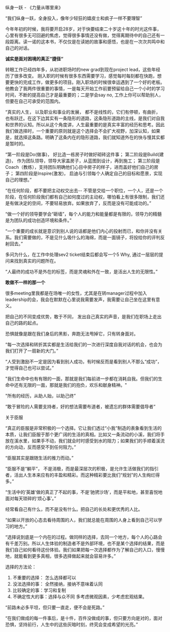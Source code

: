 
纵身一跃 - 《力量从哪里来》

“我们纵身一跃，全身投入，像年少轻狂的嬉皮士和疯子一样不要理智”

今年年初的时候，我将要开启28岁，对于快要结束二十岁这十年的时光这件事，心里有很多无可回避的焦虑，觉得很多事情还没有做，觉得离期待中的自己还有一段距离。读一诺的这本书，不仅仅是在读她的故事和感悟，也是在一次次共鸣中和自己的对话。

**诚实是面对困境的真正“捷径“**

转眼工作已经四年多，从初进职场时的new grad到现在project lead，这些年经历了很多改变。 刚入职的时候有很多东西需要学习，感觉每时每刻都在快跑，想要更快的完成工作，做更多的项目。刚入职场的时候很幸运遇到了一个好的老板。他教会了我两件很重要的事情，一是每天开始工作前要预留给自己一个小时的学习时间，不断的提高自己才是最重要的；二是学会say no, 工作上你可以帮助别人，但要在自己可承受的范围内。

“真实的人生， 以及职业和事业的发展， 都不是线性的，它们有停顿，有曲折，也有跃迁。在这下边其实有一条隐形的道路，这条隐形道路的主线，是我们对自我和世界的认知。所以从这个角度讲，人生最重要的是真实丰富的经历和思考。因此我们做选择时，一个重要的原则就是这个选择会不会扩大视野，加深认知，如果是，就选择这条路。明确了这条内在的隐形道路，我们就知道外在的快与慢其实都是暂时的。

“第一阶段是Do(做事)， 好比造一栋房子时做好砌砖这件事；
第二阶段是Build(建造)， 作为团队领导，领导大家盖房子，从蓝图到设计，再到施工；
第三阶段是Coach（教练），支持团队明确他们心目中房子的样子，进而盖好他们自己的房子；
第四阶段是Inspire(激发)， 启迪与引领每个人确定自己的目标和愿景，实现自己的理想。”

“在任何阶段，都不要把主动权交出去-- 不管是交给一个职位，一个人，还是一个阶段，在任何阶段我们都有自己如何度过的主动权，哪怕看上有很多限制，我们还是有做决定的空间，不要轻易放弃。如果放弃了，反而是没有可能成功的。”

“做一个好的领导要学会“砸墙”，每个人的能力和能量都是有限的，领导力的精髓是为团队的成功创造环境和条件。”


“一个重要的成长就是意识到别人说的话都是他们内心的投射而已，和你并没有关系。我们需要做的，不是见什么吸什么的海绵，而是一面镜子，将投给你的评判反射回去。”

多问为什么，在工作中处理sev2 ticket结束后都会写一个5 Why, 通过一层层的提问来找到真实的问题所在。

“人最终的成功不是外在的标签，而是灵魂和外在一致，是活出人生的无限性。”

**敢做不一样的那一个**

很多meeting里我都是在场唯一的女性，尤其是在转manager过程中加入leadership的会，我会在默默在心里说我需要发声，我需要让自己坐在这里有意义。

把自己的不同变成优势，敢于不同， 发出自己真实的声音，是我们在职场上走出自己的路的起点。

恐惧就像是跟在我们身后的黑影，奔跑无法甩掉它，只有转身面对。 

“每一次选择和转折其实都是生活给我们的一次进行深度自我对话的机会，也会为我们打开了一扇新的大门。”

“人受到激励不一定是因为看到别人成功，有时候反而是看到别人不那么“成功”，才觉得自己也可以尝试。”

"我们生命中也有有限的一面，那就是我们每前进一步都在消耗自我。但我们的生命中还有无限的一面，那就是我们的抱负，欢乐和献身精神。"

"所有的经历，从助人始，以助己终”

“敢于冒险的人需要支持者，好的想法需要布道者，被遗忘的群体需要倡导者“

关于臣服

“真正的臣服是非常积极的一个选择。它让我们透过“小我”制造的表象看到生活的本质，让我们臣服于那个更广阔的生活的真相。比如又一条流动的小溪，我们将手放在溪水里，如果手不动，我们就会时时感受到水的阻力；如果我们的手顺着溪流的方向动，反而感受不到任何阻力。”

“臣服其实是跟随生活的推力而动。”

“臣服不是“躺平”， 不是消极，而是最深层次的积极，是允许生活做我们的指引者，活出人生本来应有的丰盈和精彩。而这种精彩要比我们“规划”的人生绚烂得多。”

“生活中的‘英雄’做的真正了不起的事，不是‘驰骋沙场’，而是平和地，甚至喜悦地面对每天琐碎的‘烦心事’。”

经常看自己有什么，而不是没有什么。把自己的长处和更优秀的人比。

“如果以开放的心态去看待周围的人，我们就总能在周围的人身上看到自己可以学习的地方。”

“选择说到底是一个内在的过程。做同样的选择，去同一个地方，每个人的心路会有千差万别。所以人生体验的制造者不是外部环境，也不是某个选择的结果，而是我们自己如何看待这份体验。我们如果把每一次选择都作为了解自己的入口，慢慢地，就能看到更多真相，很多选择做起来就会容易许多。”

选择的方法论：
1. 不重要的选择： 怎么选择都可以
2. 没法选择的事： 全然接纳，接纳不意味着认同
3. 比较确定的事：学习和复制
4. 不确定性大的事：选择与众不同
多考虑微观因素，少考虑宏观结果。

“前路未必多平坦，但只要一直走，便不会是死路。”

“在我们做成的每一件事后，是十件，百件没做成的事，但只要方向是对的，面对恐惧，坚持前行，人生中的这些灰暗时刻，终究会变成希望的光亮。”

